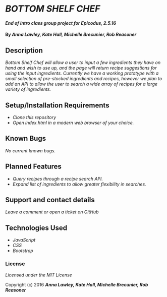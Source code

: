 # _BOTTOM SHELF CHEF_

#### _End of intro class group project for Epicodus, 2.5.16_

#### By _**Anna Lawley, Kate Hall, Michelle Brecunier, Rob Reasoner**_

## Description

_Bottom Shelf Chef will allow a user to input a few ingredients they have on hand and wish to use up, and the page will return recipe suggestions for using the input ingredients. Currently we have a working prototype with a small selection of pre-stocked ingredients and recipes, however we plan to add an API to allow the user to search a wide array of recipes for a large variety of ingredients._

## Setup/Installation Requirements

* _Clone this repository_
* _Open index.html in a modern web browser of your choice._

## Known Bugs

_No current known bugs._

## Planned Features

* _Query recipes through a recipe search API._
* _Expand list of ingredients to allow greater flexibility in searches._

## Support and contact details

_Leave a comment or open a ticket on GitHub_

## Technologies Used

* _JavaScript_
* _CSS_
* _Bootstrap_

### License

*Licensed under the MIT License*

Copyright (c) 2016 **_Anna Lawley, Kate Hall, Michelle Brecunier, Rob Reasoner_**
